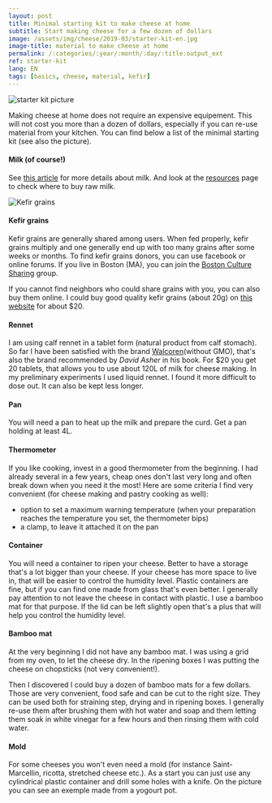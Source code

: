 ```yaml
---
layout: post
title: Minimal starting kit to make cheese at home
subtitle: Start making cheese for a few dozen of dollars
image: /assets/img/cheese/2019-03/starter-kit-en.jpg
image-title: material to make cheese at home
permalink: /:categories/:year/:month/:day/:title:output_ext
ref: starter-kit
lang: EN
tags: [basics, cheese, material, kefir]
---
```


![starter kit picture]({{site.baseurl}}/assets/img/cheese/2019-03/starter-kit-en.jpg)

<!--excerpt.start-->
Making cheese at home does not require an expensive equipement. This will not cost you more than a dozen of dollars, especially if you can re-use material from your kitchen. You can find below a list of the minimal starting kit (see also the picture).<!--excerpt.end-->


#### Milk (of course!)
See [this article]({{site.baseurl}}/2019/03/02/raw-milk.html) for more details about milk. And look at the [resources]({{site.baseurl}}/resources/) page to check where to buy raw milk.


![Kefir grains]({{site.baseurl}}/assets/img/cheese/2019-03/kefir-grains.JPG)


#### Kefir grains
Kefir grains are generally shared among users. When fed properly, kefir grains multiply and one generally end up with too many grains after some weeks or months. To find kefir grains donors, you can use facebook or online forums. If you live in Boston (MA), you can join the [Boston Culture Sharing](https://www.facebook.com/groups/690690167622698/) group.

If you cannot find neighbors who could share grains with you, you can also buy them online. I could buy good quality kefir grains (about 20g) on [this website](https://www.thecheesemaker.com/) for about $20.


#### Rennet
I am using calf rennet in a tablet form (natural product from calf stomach).
So far I have been satisfied with the brand [Walcoren](https://www.thecheesemaker.com/walcoren-dry-calf-rennet-tablets/)(without GMO), that's also the brand recommended by *David Asher* in his book. For $20 you get 20 tablets, that allows you to use about 120L of milk for cheese making.
In my preliminary experiments I used liquid rennet. I found it more difficult to dose out. It can also be kept less longer.


#### Pan 
You will need a pan to heat up the milk and prepare the curd. Get a pan holding at least 4L.


#### Thermometer
If you like cooking, invest in a good thermometer from the beginning. I had already several in a few years, cheap ones don't last very long and often break down when you need it the most!
Here are some criteria I find very convenient (for cheese making and pastry cooking as well):
- option to set a maximum warning temperature (when your preparation reaches the temperature you set, the thermometer bips)
- a clamp, to leave it attached it on the pan


#### Container
You will need a container to ripen your cheese. Better to have a storage that's a lot bigger than your cheese. If your cheese has more space to live in, that will be easier to control the humidity level.
Plastic containers are fine, but if you can find one made from glass that's even better. I generally pay attention to not leave the cheese in contact with plastic. I use a bamboo mat for that purpose.
If the lid can be left slightly open that's a plus that will help you control the humidity level.


#### Bamboo mat
At the very beginning I did not have any bamboo mat. I was using a grid from my oven, to let the cheese dry. In the ripening boxes I was putting the cheese on chopsticks (not very convenient!).

Then I discovered I could buy a dozen of bamboo mats for a few dollars. Those are very convenient, food safe and can be cut to the right size. They can be used both for straining step, drying and in ripening boxes. I generally re-use them after brushing them with hot water and soap and them letting them soak in white vinegar for a few hours and then rinsing them with cold water.


#### Mold
For some cheeses you won't even need a mold (for instance Saint-Marcellin, ricotta, stretched cheese etc.). As a start you can just use any cylindrical plastic container and drill some holes with a knife. On the picture you can see an exemple made from a yogourt pot.






